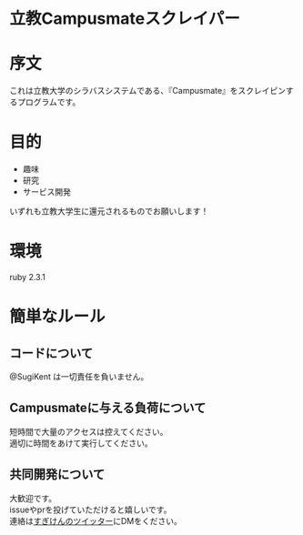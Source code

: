 # 立教Campusmateスクレイパー

# 序文
これは立教大学のシラバスシステムである、『Campusmate』をスクレイピンするプログラムです。

# 目的
* 趣味
* 研究
* サービス開発

いずれも立教大学生に還元されるものでお願いします！

# 環境
ruby 2.3.1

# 簡単なルール
## コードについて
@SugiKent は一切責任を負いません。

## Campusmateに与える負荷について
短時間で大量のアクセスは控えてください。  
適切に時間をあけて実行してください。

## 共同開発について
大歓迎です。  
issueやprを投げていただけると嬉しいです。  
連絡は[すぎけんのツイッター]()にDMをください。
